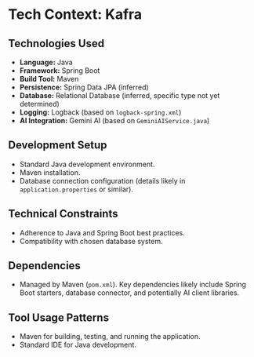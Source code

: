 # Tech Context: Kafra

## Technologies Used

- **Language:** Java
- **Framework:** Spring Boot
- **Build Tool:** Maven
- **Persistence:** Spring Data JPA (inferred)
- **Database:** Relational Database (inferred, specific type not yet determined)
- **Logging:** Logback (based on `logback-spring.xml`)
- **AI Integration:** Gemini AI (based on `GeminiAIService.java`)

## Development Setup

- Standard Java development environment.
- Maven installation.
- Database connection configuration (details likely in `application.properties` or similar).

## Technical Constraints

- Adherence to Java and Spring Boot best practices.
- Compatibility with chosen database system.

## Dependencies

- Managed by Maven (`pom.xml`). Key dependencies likely include Spring Boot starters, database connector, and potentially AI client libraries.

## Tool Usage Patterns

- Maven for building, testing, and running the application.
- Standard IDE for Java development.
